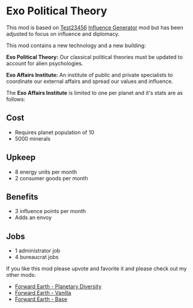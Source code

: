 # Exo Political Theory

This mod is based on [Test23456](https://steamcommunity.com/sharedfiles/filedetails/?id=848053326) [Influence Generator](https://steamcommunity.com/sharedfiles/filedetails/?id=848053326) mod but has been adjusted to focus on influence and diplomacy.

This mod contains a new technology and a new building:

**Exo Political Theory:** Our classical political theories must be updated to account for alien psychologies.

**Exo Affairs Institute:** An institute of public and private specialists to coordinate our external affairs and spread our values and influence.

The **Exo Affairs Institute** is limited to one per planet and it's stats are as follows:

## Cost
- Requires planet population of 10
- 5000 minerals

## Upkeep
- 8 energy units per month
- 2 consumer goods per month

## Benefits
- 3 influence points per month
- Adds an envoy

## Jobs
- 1 administrator job
- 4 bureaucrat jobs

If you like this mod please upvote and favorite it and please check out my other mods:

- [Forward Earth - Planetary Diversity](https://steamcommunity.com/sharedfiles/filedetails/?id=2112221417)
- [Forward Earth - Vanilla](https://steamcommunity.com/sharedfiles/filedetails/?id=2073000388)
- [Forward Earth - Base](https://steamcommunity.com/sharedfiles/filedetails/?id=2078567914)